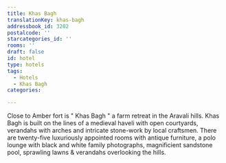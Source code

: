 ```yaml
---
title: Khas Bagh
translationKey: khas-bagh
addressbook_id: 3202
postalcode: ''
starcategories_id: ''
rooms: ''
draft: false
id: hotel
type: hotels
tags:
  - Hotels
  - Khas Bagh
categories:

---
```

Close to Amber fort is " Khas Bagh " a farm retreat in the Aravali hills. Khas Bagh is built on the lines of a medieval haveli with open courtyards, verandahs with arches and intricate stone-work by local craftsmen. There are twenty-five luxuriously appointed rooms with antique furniture, a polo lounge with black and white family photographs, magnificient sandstone pool, sprawling lawns & verandahs overlooking the hills.   